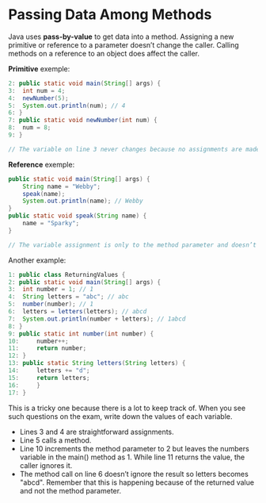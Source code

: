# Passing Data Among Methods

Java uses **pass-by-value** to get data into a method. Assigning a new primitive or reference to a parameter doesn’t change the caller. Calling methods on a reference to an object does affect the caller.

**Primitive** exemple:

```Java
2: public static void main(String[] args) {
3:  int num = 4;
4:  newNumber(5);
5:  System.out.println(num); // 4
6: }
7: public static void newNumber(int num) {
8:  num = 8;
9: }

// The variable on line 3 never changes because no assignments are made to it.
```

**Reference** exemple:

```Java
public static void main(String[] args) {
    String name = "Webby";
    speak(name);
    System.out.println(name); // Webby
}
public static void speak(String name) {
    name = "Sparky";
}

// The variable assignment is only to the method parameter and doesn’t affect the caller
```

Another example:

```Java
1: public class ReturningValues {
2: public static void main(String[] args) {
3:  int number = 1; // 1
4:  String letters = "abc"; // abc
5:  number(number); // 1
6:  letters = letters(letters); // abcd
7:  System.out.println(number + letters); // 1abcd
8: }
9: public static int number(int number) {
10:     number++;
11:     return number;
12: }
13: public static String letters(String letters) {
14:     letters += "d";
15:     return letters;
16:     }
17: }

```

This is a tricky one because there is a lot to keep track of. When you see such questions on the exam, write down the values of each variable.

- Lines 3 and 4 are straightforward assignments.
- Line 5 calls a method.
- Line 10 increments the method parameter to 2 but leaves the numbers variable in the main() method as 1. While line 11 returns the value, the caller ignores it.
- The method call on line 6 doesn’t ignore the result so letters becomes "abcd". Remember that this is happening because of the returned value and not the method parameter.
